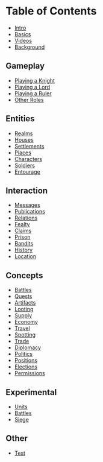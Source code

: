 Table of Contents
=================

* [Intro](intro)
* [Basics](basics)
* [Videos](videos)
* [Background](background)

Gameplay
--------
* [Playing a Knight](knight)
* [Playing a Lord](lord)
* [Playing a Ruler](ruler)
* [Other Roles](others)

Entities
--------
* [Realms](realms)
* [Houses](houses)
* [Settlements](settlements)
* [Places](places)
* [Characters](characters)
* [Soldiers](soldiers)
* [Entourage](entourage)

Interaction
-----------
* [Messages](messages)
* [Publications](publications)
* [Relations](relations)
* [Fealty](fealty)
* [Claims](claims)
* [Prison](prison)
* [Bandits](bandits)
* [History](history)
* [Location](location)

Concepts
--------
* [Battles](battles)
* [Quests](quests)
* [Artifacts](artifacts)
* [Looting](looting)
* [Supply](supply)
* [Economy](economy)
* [Travel](travel)
* [Spotting](spotting)
* [Trade](trade)
* [Diplomacy](diplomacy)
* [Politics](politics)
* [Positions](positions)
* [Elections](elections)
* [Permissions](permissions)

Experimental
------------
* [Units](units)
* [Battles](battles2)
* [Siege](sieges)

Other
-----
* [Test](test)
